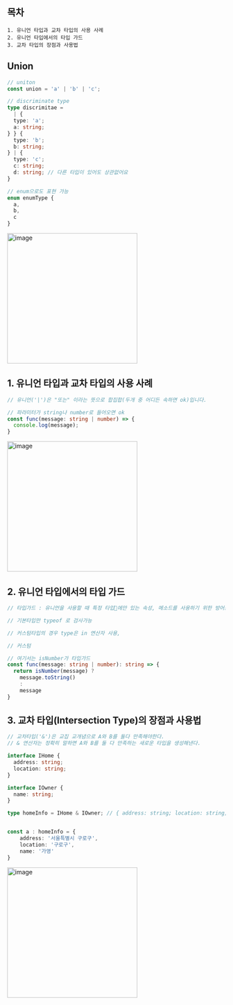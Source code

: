 ## 목차
~~~
1. 유니언 타입과 교차 타입의 사용 사례
2. 유니언 타입에서의 타입 가드
3. 교차 타입의 장점과 사용법
~~~

## Union
~~~typescript
// uniton
const union = 'a' | 'b' | 'c';

// discriminate type
type discrimitae =
  | {
  type: 'a';
  a: string;
} } {
  type: 'b';
  b: string;
} | {
  type: 'c';
  c: string;
  d: string; // 다른 타입이 있어도 상관없어요
}

// enum으로도 표현 가능
enum enumType {
  a,
  b,
  c
}
~~~
<img width="300" alt="image" src="https://github.com/KoGaYoung/TS-study/assets/36693355/a3095454-ec39-4c34-be69-e1f76d866370">

## 1. 유니언 타입과 교차 타입의 사용 사례
~~~typescript
// 유니언('|')은 "또는" 이라는 뜻으로 합집합(두개 중 어디든 속하면 ok)입니다.

// 파라미터가 string나 number로 들어오면 ok
const func(message: string | number) => {
  console.log(message);
}
~~~
<img width="300" alt="image" src="https://github.com/KoGaYoung/TS-study/assets/36693355/143e0502-1e02-4189-a28a-7bff8c74a099">

## 2. 유니언 타입에서의 타입 가드
~~~typescript
// 타입가드 : 유니언을 사용할 때 특정 타입에만 있는 속성, 메소드를 사용하기 위한 방어로직

// 기본타입만 typeof 로 검사가능

// 커스텀타입의 경우 type은 in 연산자 사용,

// 커스텀

// 여기서는 isNumber가 타입가드
const func(message: string | number): string => {
  return isNumber(message) ? 
    message.toString()
    :
    message
}
~~~

## 3. 교차 타입(Intersection Type)의 장점과 사용법
~~~typescript
// 교차타입('&')은 교집 교개념으로 A와 B를 둘다 만족해야한다.
// & 연산자는 정확히 말하면 A와 B를 둘 다 만족하는 새로운 타입을 생성해낸다.

interface IHome {
  address: string;
  location: string;
}

interface IOwner {
  name: string;
}

type homeInfo = IHome & IOwner; // { address: string; location: string; name: string }


const a : homeInfo = {
    address: '서울특별시 구로구',
    location: '구로구',
    name: '가영'
}
~~~
<img width="300" alt="image" src="https://github.com/KoGaYoung/TS-study/assets/36693355/7623b4cd-3415-4572-a30b-e5646ccf9fde">
